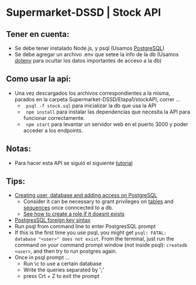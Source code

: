 # Supermarket-DSSD | Stock API

## Tener en cuenta:
- Se debe tener instalado Node.js, y psql (Usamos [PostgreSQL](https://www.tutorialspoint.com/postgresql/))
- Se debe agregar un archivo .env que setee la info de la db (Usamos [dotenv](https://www.npmjs.com/package/dotenv) para ocultar los datos importantes de acceso a la db)

## Como usar la api:

- Una vez descargados los archivos correspondientes a la misma, parados en la carpeta Supermarket-DSSD/Etapa1/stockAPI, correr ... 
    - ` psql -f stock.sql` para inicializar la db que usa la API
    - ` npm install` para instalar las dependencias que necesita la API para funcionar correctamente.
    - ` npm start` para levantar un servidor web en el puerto 3000 y poder acceder a los endpoints.

## Notas:

- Para hacer esta API se siguió el siguiente [tutorial](https://mherman.org/blog/designing-a-restful-api-with-node-and-postgres/)


## Tips:
- [Creating user, database and adding access on PostgreSQL](https://medium.com/coding-blocks/creating-user-database-and-adding-access-on-postgresql-8bfcd2f4a91e)
    - Consider it can be necessary to grant privileges on [tables](https://stackoverflow.com/questions/15520361/permission-denied-for-relation) and [sequences](https://stackoverflow.com/questions/9325017/error-permission-denied-for-sequence-cities-id-seq-using-postgres) once conncected to a db.
    - [See how to create a role if it doesnt exists](https://stackoverflow.com/questions/8092086/create-postgresql-role-user-if-it-doesnt-exist)
- [PostgresSQL foreign key sintax](https://stackoverflow.com/questions/28558920/postgresql-foreign-key-syntax)
- Run psql from command line to enter PostgresSQL prompt
- If this is the first time you use psql, you might get `psql: FATAL:  database "<user>" does not exist`. From the terminal, just run the command on your command prompt window (not inside psql): `createdb <user>`, and then try to run postgres again.
- Once in psql prompt ...
    - Run \c <DBNAME> to use a certain database
    - Write the queries separated by ';'
    - press Crt + Z to exit the prompt
    
